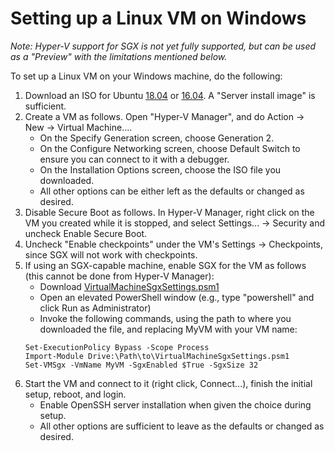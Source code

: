 # Setting up a Linux VM on Windows

_Note: Hyper-V support for SGX is not yet fully supported, but can be used as a "Preview" with the limitations
mentioned below._

To set up a Linux VM on your Windows machine, do the following:

1. Download an ISO for Ubuntu [18.04](http://releases.ubuntu.com/18.04/) or [16.04](http://releases.ubuntu.com/16.04/).
   A "Server install image" is sufficient.
1. Create a VM as follows.  Open "Hyper-V Manager", and do Action -> New -> Virtual Machine....
   - On the Specify Generation screen, choose Generation 2.
   - On the Configure Networking screen, choose Default Switch to ensure you can connect to it with a debugger.
   - On the Installation Options screen, choose the ISO file you downloaded.
   - All other options can be either left as the defaults or changed as desired.
1. Disable Secure Boot as follows.  In Hyper-V Manager, right click on the VM you created while it is stopped,
  and select Settings... -> Security and uncheck Enable Secure Boot.
1. Uncheck "Enable checkpoints" under the VM's Settings -> Checkpoints, since SGX will not work with checkpoints.
1. If using an SGX-capable machine, enable SGX for the VM as follows (this cannot be done from Hyper-V Manager):
   - Download [VirtualMachineSgxSettings.psm1](https://raw.githubusercontent.com/microsoft/openenclave/f28cedce63be9673e20fe54563987189f2565637/new_platforms/scripts/VirtualMachineSgxSettings.psm1)
   - Open an elevated PowerShell window (e.g., type "powershell" and click Run as Administrator)
   - Invoke the following commands, using the path to where you downloaded the file, and replacing MyVM with your VM name:
   ```
   Set-ExecutionPolicy Bypass -Scope Process
   Import-Module Drive:\Path\to\VirtualMachineSgxSettings.psm1
   Set-VMSgx -VmName MyVM -SgxEnabled $True -SgxSize 32
   ```
1. Start the VM and connect to it (right click, Connect...), finish the initial setup, reboot, and login.
   - Enable OpenSSH server installation when given the choice during setup.
   - All other options are sufficient to leave as the defaults or changed as desired.
